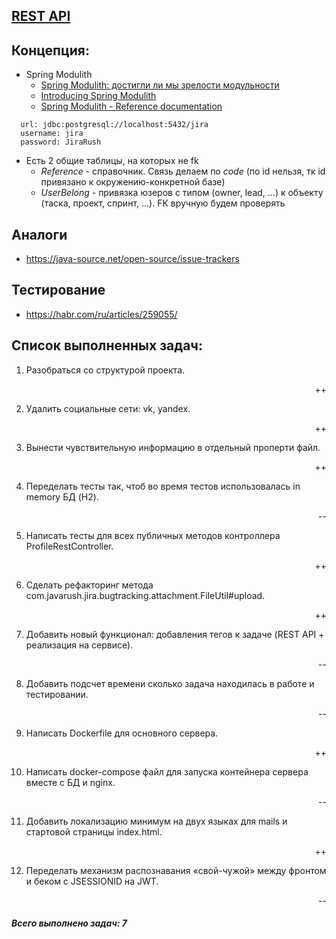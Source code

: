 ## [REST API](http://localhost:8080/doc)

## Концепция:

- Spring Modulith
    - [Spring Modulith: достигли ли мы зрелости модульности](https://habr.com/ru/post/701984/)
    - [Introducing Spring Modulith](https://spring.io/blog/2022/10/21/introducing-spring-modulith)
    - [Spring Modulith - Reference documentation](https://docs.spring.io/spring-modulith/docs/current-SNAPSHOT/reference/html/)

```
  url: jdbc:postgresql://localhost:5432/jira
  username: jira
  password: JiraRush
```

- Есть 2 общие таблицы, на которых не fk
    - _Reference_ - справочник. Связь делаем по _code_ (по id нельзя, тк id привязано к окружению-конкретной базе)
    - _UserBelong_ - привязка юзеров с типом (owner, lead, ...) к объекту (таска, проект, спринт, ...). FK вручную будем
      проверять

## Аналоги

- https://java-source.net/open-source/issue-trackers

## Тестирование

- https://habr.com/ru/articles/259055/

## Список выполненных задач:
1. Разобраться со структурой проекта. <p align="right">++</p>
2. Удалить социальные сети: vk, yandex. <p align="right">++</p>
3. Вынести чувствительную информацию в отдельный проперти файл. <p align="right">++</p>
4. Переделать тесты так, чтоб во время тестов использовалась in memory БД (H2). <p align="right">--</p>
5. Написать тесты для всех публичных методов контроллера ProfileRestController. <p align="right">++</p>
6. Сделать рефакторинг метода com.javarush.jira.bugtracking.attachment.FileUtil#upload. <p align="right">++</p>
7. Добавить новый функционал: добавления тегов к задаче (REST API + реализация на сервисе). <p align="right">--</p>
8. Добавить подсчет времени сколько задача находилась в работе и тестировании. <p align="right">--</p>
9. Написать Dockerfile для основного сервера. <p align="right">++</p>
10. Написать docker-compose файл для запуска контейнера сервера вместе с БД и nginx. <p align="right">--
11. Добавить локализацию минимум на двух языках для mails и стартовой страницы index.html. <p align="right">++
12. Переделать механизм распознавания «свой-чужой» между фронтом и беком с JSESSIONID на JWT. <p align="right">--
##### Всего выполнено задач: 7